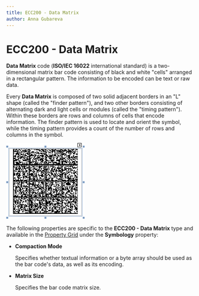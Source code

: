 ```yaml
---
title: ECC200 - Data Matrix
author: Anna Gubareva
---
```

# ECC200 - Data Matrix

**Data Matrix** code (**ISO/IEC 16022** international standard) is a two-dimensional matrix bar code consisting of black and white "cells" arranged in a rectangular pattern. The information to be encoded can be text or raw data.

Every **Data Matrix** is composed of two solid adjacent borders in an "L" shape (called the "finder pattern"), and two other borders consisting of alternating dark and light cells or modules (called the "timing pattern"). Within these borders are rows and columns of cells that encode information. The finder pattern is used to locate and orient the symbol, while the timing pattern provides a count of the number of rows and columns in the symbol.

![](../../../../../images/eurd-win-bar-code-ECC200.png)

The following properties are specific to the **ECC200 - Data Matrix** type and available in the [Property Grid](../../report-designer-tools/ui-panels/property-grid) under the **Symbology** property:

* **Compaction Mode**
	
	Specifies whether textual information or a byte array should be used as the bar code's data, as well as its encoding.

* **Matrix Size**
	
	Specifies the bar code matrix size.